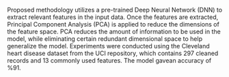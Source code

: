 Proposed methodology utilizes a pre-trained Deep Neural Network (DNN) to extract relevant features in the input data.
Once the features are extracted, Principal Component Analysis (PCA) is applied to reduce the dimensions of the feature space. 
PCA reduces the amount of information to be used in the model, while eliminating certain redundant dimensional space to help generalize the model.
Experiments were conducted using the Cleveland heart disease dataset from the UCI repository, which contains 297 cleaned records and 13 commonly used features. 
The model gavean accuracy of %91.
